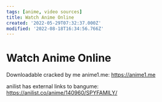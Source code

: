 ```yaml
---
tags: [anime, video sources]
title: Watch Anime Online
created: '2022-05-29T07:32:37.000Z'
modified: '2022-08-18T16:34:56.766Z'
---
```


# Watch Anime Online

Downloadable cracked by me anime1.me:
https://anime1.me

anilist has external links to bangume:
 https://anilist.co/anime/140960/SPYFAMILY/
